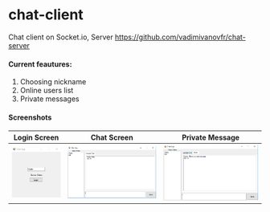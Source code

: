 # chat-client
Chat client on Socket.io, Server https://github.com/vadimivanovfr/chat-server

#### Current feautures:
1. Choosing nickname
1. Online users list
1. Private messages

#### Screenshots

Login Screen | Chat Screen | Private Message |
------------|-|-|
![Chat Screenshot 1](/images/chat-1.png) | ![Chat Screenshot 2](/images/chat-2.png) | ![Chat Screenshot 3](/images/chat-3.png)
